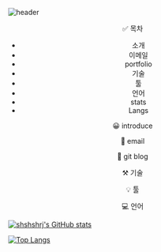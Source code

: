 ![header](https://capsule-render.vercel.app/api?type=wave&color=auto&height=300&section=header&text=Welcome!&fontSize=90&animation=fadeIn&fontAlignY=38&desc=My%20GitHub%20profile&descAlignY=51&descAlign=62)
<p align='center'> ✅ 목차 </p>
<ul align='center'>
  <li> 소개 </li>
  <li> 이메일 </li>
  <li> portfolio </li>
  <li> 기술 </li>
  <li> 툴 </li>
  <li> 언어 </li>  
  <li> stats </li>
  <li> Langs </li>
</ul>
<p align='center'> 😀 introduce </p>
<p align='center'> 📧 email </p>
<p align='center'> 📁 git blog </p>
<p align='center'> ⚒️ 기술 </p>
<p align='center'> 💡 툴 </p>
<p align='center'> 💻 언어 </p>

[![shshshrj's GitHub stats](https://github-readme-stats.vercel.app/api?username=shshshrj&theme=tokyonight)](https://github.com/anuraghazra/github-readme-stats)

[![Top Langs](https://github-readme-stats.vercel.app/api/top-langs/?username=shshshrj&layout=compact&theme=tokyonight&langs_count=4)](https://github.com/anuraghazra/github-readme-stats)
